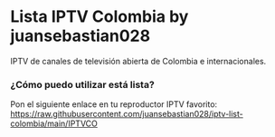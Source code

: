 # Lista IPTV Colombia by juansebastian028
IPTV de canales de televisión abierta de Colombia e internacionales.  

### ¿Cómo puedo utilizar está lista?
Pon el siguiente enlace en tu reproductor IPTV favorito: https://raw.githubusercontent.com/juansebastian028/iptv-list-colombia/main/IPTVCO
